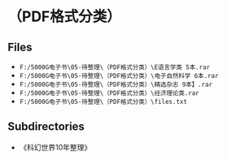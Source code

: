 # （PDF格式分类）

## Files

- `F:/5000G电子书\05-待整理\（PDF格式分类）\E语言学类 5本.rar`
- `F:/5000G电子书\05-待整理\（PDF格式分类）\电子自然科学 6本.rar`
- `F:/5000G电子书\05-待整理\（PDF格式分类）\精选杂志 9本】.rar`
- `F:/5000G电子书\05-待整理\（PDF格式分类）\经济理论类.rar`
- `F:/5000G电子书\05-待整理\（PDF格式分类）\files.txt`

## Subdirectories

- 《科幻世界10年整理》
